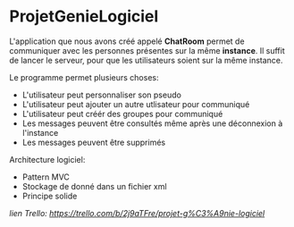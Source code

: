 # ProjetGenieLogiciel

L'application que nous avons créé appelé **ChatRoom** permet de communiquer avec les personnes présentes sur la même **instance**. 
Il suffit de lancer le serveur, pour que les utilisateurs soient sur la même instance.

Le programme permet plusieurs choses:
- L'utilisateur peut personnaliser son pseudo
- L'utilisateur peut ajouter un autre utlisateur pour communiqué
- L'utilisateur peut créér des groupes pour communiqué
- Les messages peuvent être consultés même après une déconnexion à l'instance
- Les messages peuvent être supprimés

Architecture logiciel:
- Pattern MVC
- Stockage de donné dans un fichier xml
- Principe solide

*lien Trello: https://trello.com/b/2j9aTFre/projet-g%C3%A9nie-logiciel*

